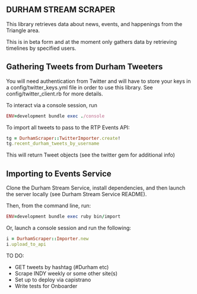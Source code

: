 DURHAM STREAM SCRAPER
------------------------

This library retrieves data about news, events, and happenings from the Triangle area.

This is in beta form and at the moment only gathers data by retrieving timelines by specified users.

Gathering Tweets from Durham Tweeters
-------------------------

You will need authentication from Twitter and will have to store your keys in a config/twitter_keys.yml file in order to use this library. See config/twitter_client.rb for more details.

To interact via a console session, run 

```ruby
ENV=development bundle exec ./console
```

To import all tweets to pass to the RTP Events API:

```ruby
tg = DurhamScraper::TwitterImporter.create!
tg.recent_durham_tweets_by_username         
```

This will return Tweet objects (see the twitter gem for additional info)

Importing to Events Service
-------------------------

Clone the Durham Stream Service, install dependencies, and then launch the server locally (see Durham Stream Service README). 

Then, from the command line, run:

```ruby
ENV=development bundle exec ruby bin/import
```

Or, launch a console session and run the following:

```ruby
i = DurhamScraper::Importer.new
i.upload_to_api
```

TO DO:

* GET tweets by hashtag (#Durham etc)
* Scrape INDY weekly or some other site(s)
* Set up to deploy via capistrano
* Write tests for Onboarder
